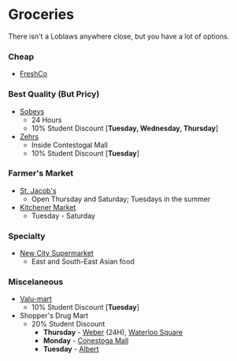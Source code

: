 # Groceries

There isn't a Loblaws anywhere close, but you have a lot of options.

### Cheap
- [FreshCo](https://goo.gl/maps/rFr1bYkcVmm)

### Best Quality (But Pricy)
- [Sobeys](https://goo.gl/maps/mgpnyDHiQ272)
  - 24 Hours
  - 10% Student Discount [**Tuesday, Wednesday, Thursday**]
- [Zehrs](https://goo.gl/maps/XoTGcUwT4Br)
  - Inside Contestogal Mall
  - 10% Student Discount [**Tuesday**]

### Farmer's Market
- [St. Jacob's](https://goo.gl/maps/MPgA3HHEoF22)
  - Open Thursday and Saturday; Tuesdays in the summer
- [Kitchener Market](https://goo.gl/maps/oXUXCFC7Cm22)
  - Tuesday - Saturday

### Specialty
- [New City Supermarket](https://goo.gl/maps/LRkpGZnNn9J2)
  - East and South-East Asian food

### Miscelaneous
- [Valu-mart](https://goo.gl/maps/xLDXmPBEmp62)
  - 10% Student Discount [**Tuesday**]
- Shopper's Drug Mart
  - 20% Student Discount
    - **Thursday** - [Weber](https://goo.gl/maps/CPDdGRBGjo22) (24H), [Waterloo Square](https://goo.gl/maps/kGWuBxAR2U62)
    - **Monday** - [Conestoga Mall](https://goo.gl/maps/bRzj4vGu5uv)
    - **Tuesday** - [Albert](https://goo.gl/maps/uBT2fXdwqhQ2)
